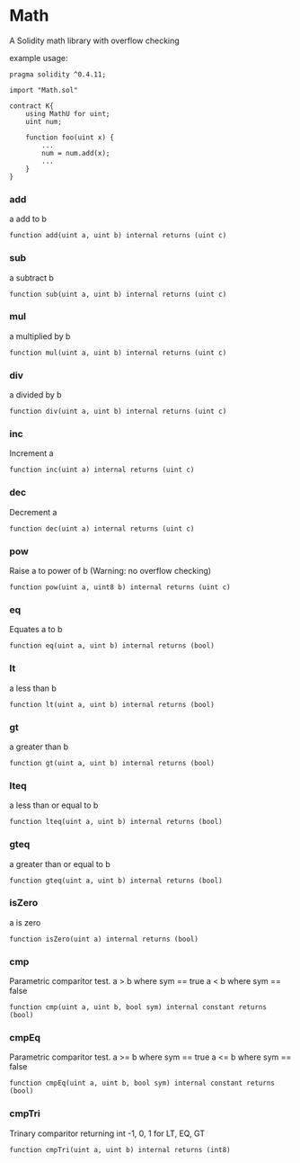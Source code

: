 # Math

A Solidity math library with overflow checking

example usage:

```
pragma solidity ^0.4.11;

import "Math.sol"

contract K{
    using MathU for uint;
    uint num;
   
    function foo(uint x) {
        ...
        num = num.add(x);
        ...
    }
}
```

### add

a add to b

`function add(uint a, uint b) internal returns (uint c)`

### sub

a subtract b

`function sub(uint a, uint b) internal returns (uint c)`

### mul
    
a multiplied by b

`function mul(uint a, uint b) internal returns (uint c)`

### div
    
a divided by b

`function div(uint a, uint b) internal returns (uint c)`

### inc

Increment a

`function inc(uint a) internal returns (uint c)`

### dec

Decrement a

`function dec(uint a) internal returns (uint c)`

### pow

Raise a to power of b (Warning: no overflow checking)

`function pow(uint a, uint8 b) internal returns (uint c)`

### eq

Equates a to b

`function eq(uint a, uint b) internal returns (bool)`

### lt

a less than b

`function lt(uint a, uint b) internal returns (bool)`

### gt

a greater than b

`function gt(uint a, uint b) internal returns (bool)`

### lteq

a less than or equal to b

`function lteq(uint a, uint b) internal returns (bool)`

### gteq

a greater than or equal to b

`function gteq(uint a, uint b) internal returns (bool)`

### isZero

a is zero

`function isZero(uint a) internal returns (bool)`

### cmp

Parametric comparitor test.
a > b where sym == true
a < b where sym == false

`function cmp(uint a, uint b, bool sym) internal constant returns (bool)`

### cmpEq

Parametric comparitor test.
a >= b where sym == true
a <= b where sym == false

`function cmpEq(uint a, uint b, bool sym) internal constant returns (bool)`

### cmpTri

Trinary comparitor returning int -1, 0, 1 for LT, EQ, GT

`function cmpTri(uint a, uint b) internal returns (int8)`